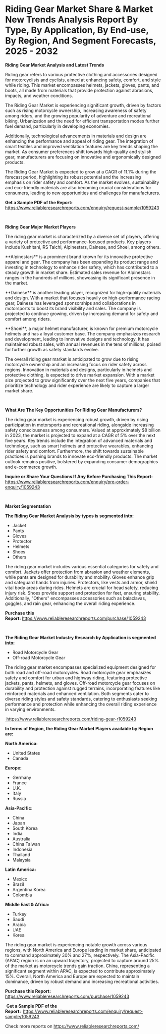 <p><h1>Riding Gear Market Share & Market New Trends Analysis Report By Type, By Application, By End-use, By Region, And Segment Forecasts, 2025 - 2032</h1></p><p><strong>Riding Gear Market Analysis and Latest Trends</strong></p>
<p><p>Riding gear refers to various protective clothing and accessories designed for motorcyclists and cyclists, aimed at enhancing safety, comfort, and style while riding. This market encompasses helmets, jackets, gloves, pants, and boots, all made from materials that provide protection against abrasions, impacts, and weather conditions.</p><p>The Riding Gear Market is experiencing significant growth, driven by factors such as rising motorcycle ownership, increasing awareness of safety among riders, and the growing popularity of adventure and recreational biking. Urbanization and the need for efficient transportation modes further fuel demand, particularly in developing economies. </p><p>Additionally, technological advancements in materials and design are enhancing the performance and appeal of riding gear. The integration of smart textiles and improved ventilation features are key trends shaping the market. As consumer preferences shift towards high-quality and stylish gear, manufacturers are focusing on innovative and ergonomically designed products. </p><p>The Riding Gear Market is expected to grow at a CAGR of 11.1% during the forecast period, highlighting its robust potential and the increasing emphasis on rider safety and comfort. As the market evolves, sustainability and eco-friendly materials are also becoming crucial considerations for consumers, leading to new opportunities and challenges for manufacturers.</p></p>
<p><strong>Get a Sample PDF of the Report:&nbsp;</strong> <a href="https://www.reliableresearchreports.com/enquiry/request-sample/1059243?utm_campaign=2315&utm_medium=2&utm_source=Github&utm_content=ia&utm_term=08022025&utm_id=riding-gear">https://www.reliableresearchreports.com/enquiry/request-sample/1059243</a></p>
<p>&nbsp;</p>
<p><strong>Riding Gear Major Market Players</strong></p>
<p><p>The riding gear market is characterized by a diverse set of players, offering a variety of protective and performance-focused products. Key players include Kushitani, RS Taichi, Alpinestars, Dainese, and Shoei, among others. </p><p>**Alpinestars** is a prominent brand known for its innovative protective apparel and gear. The company has been expanding its product range and investing in technology to enhance rider safety, which has contributed to a steady growth in market share. Estimated sales revenue for Alpinestars ranges in the hundreds of millions, showcasing its significant presence in the market.</p><p>**Dainese** is another leading player, recognized for high-quality materials and design. With a market that focuses heavily on high-performance racing gear, Dainese has leveraged sponsorships and collaborations in motorsports to boost its brand visibility and sales. The company is projected to continue growing, driven by increasing demand for safety and comfort among riders.</p><p>**Shoei**, a major helmet manufacturer, is known for premium motorcycle helmets and has a loyal customer base. The company emphasizes research and development, leading to innovative designs and technology. It has maintained robust sales, with annual revenues in the tens of millions, poised for further growth as safety standards evolve.</p><p>The overall riding gear market is anticipated to grow due to rising motorcycle ownership and an increasing focus on rider safety across regions. Innovation in materials and designs, particularly in helmets and protective clothing, is expected to drive market expansion. With a market size projected to grow significantly over the next five years, companies that prioritize technology and rider experience are likely to capture a larger market share.</p></p>
<p>&nbsp;</p>
<p><strong>What Are The Key Opportunities For Riding Gear Manufacturers?</strong></p>
<p><p>The riding gear market is experiencing robust growth, driven by rising participation in motorsports and recreational riding, alongside increasing safety consciousness among consumers. Valued at approximately $8 billion in 2023, the market is projected to expand at a CAGR of 5% over the next five years. Key trends include the integration of advanced materials and technology, such as smart helmets and protective wearables, enhancing rider safety and comfort. Furthermore, the shift towards sustainable practices is pushing brands to innovate eco-friendly products. The market outlook remains positive, bolstered by expanding consumer demographics and e-commerce growth.</p></p>
<p><strong>Inquire or Share Your Questions If Any Before Purchasing This Report:</strong> <a href="https://www.reliableresearchreports.com/enquiry/pre-order-enquiry/1059243?utm_campaign=2315&utm_medium=2&utm_source=Github&utm_content=ia&utm_term=08022025&utm_id=riding-gear">https://www.reliableresearchreports.com/enquiry/pre-order-enquiry/1059243</a></p>
<p>&nbsp;</p>
<p><strong>Market Segmentation</strong></p>
<p><strong>The Riding Gear Market Analysis by types is segmented into:</strong></p>
<p><ul><li>Jacket</li><li>Pants</li><li>Gloves</li><li>Protector</li><li>Helmets</li><li>Shoes</li><li>Others</li></ul></p>
<p><p>The riding gear market includes various essential categories for safety and comfort. Jackets offer protection from abrasion and weather elements, while pants are designed for durability and mobility. Gloves enhance grip and safeguard hands from injuries. Protectors, like vests and armor, shield vital body areas during rides. Helmets are crucial for head safety, reducing injury risk. Shoes provide support and protection for feet, ensuring stability. Additionally, "Others" encompasses accessories such as balaclavas, goggles, and rain gear, enhancing the overall riding experience.</p></p>
<p><strong>Purchase this Report:&nbsp;</strong><a href="https://www.reliableresearchreports.com/purchase/1059243?utm_campaign=2315&utm_medium=2&utm_source=Github&utm_content=ia&utm_term=08022025&utm_id=riding-gear">https://www.reliableresearchreports.com/purchase/1059243</a></p>
<p>&nbsp;</p>
<p><strong>The Riding Gear Market Industry Research by Application is segmented into:</strong></p>
<p><ul><li>Road Motorcycle Gear</li><li>Off-road Motorcycle Gear</li></ul></p>
<p><p>The riding gear market encompasses specialized equipment designed for both road and off-road motorcycles. Road motorcycle gear emphasizes safety and comfort for urban and highway riding, featuring protective jackets, pants, helmets, and gloves. Off-road motorcycle gear focuses on durability and protection against rugged terrains, incorporating features like reinforced materials and enhanced ventilation. Both segments cater to diverse riding styles and safety standards, catering to enthusiasts seeking performance and protection while enhancing the overall riding experience in varying environments.</p></p>
<p><a href="https://www.reliableresearchreports.com/riding-gear-r1059243?utm_campaign=2315&utm_medium=2&utm_source=Github&utm_content=ia&utm_term=08022025&utm_id=riding-gear">&nbsp;https://www.reliableresearchreports.com/riding-gear-r1059243</a></p>
<p><strong>In terms of Region, the Riding Gear Market Players available by Region are:</strong></p>
<p>
    <p> <strong> North America: </strong>
        <ul>
            <li>United States</li>
            <li>Canada</li>
        </ul>
        </p> 
    <p> <strong> Europe: </strong>
        <ul>
            <li>Germany</li>
            <li>France</li>
            <li>U.K.</li>
            <li>Italy</li>
            <li>Russia</li>
        </ul>
        </p> 
    <p> <strong> Asia-Pacific: </strong>
        <ul>
            <li>China</li>
            <li>Japan</li>
            <li>South Korea</li>
            <li>India</li>
            <li>Australia</li>
            <li>China Taiwan</li>
            <li>Indonesia</li>
            <li>Thailand</li>
            <li>Malaysia</li>
        </ul>
        </p> 
    <p> <strong> Latin America: </strong>
        <ul>
            <li>Mexico</li>
            <li>Brazil</li>
            <li>Argentina Korea</li>
            <li>Colombia</li>
        </ul>
        </p> 
    <p> <strong> Middle East & Africa: </strong>
        <ul>
            <li>Turkey</li>
            <li>Saudi</li>
            <li>Arabia</li>
            <li>UAE</li>
            <li>Korea</li>
        </ul>
    </p>
    </p>
<p><p>The riding gear market is experiencing notable growth across various regions, with North America and Europe leading in market share, anticipated to command approximately 30% and 27%, respectively. The Asia-Pacific (APAC) region is on an upward trajectory, projected to capture around 25% of the market as motorcycle trends gain traction. China, representing a significant segment within APAC, is expected to contribute approximately 15%. Overall, North America and Europe are expected to maintain dominance, driven by robust demand and increasing recreational activities.</p></p>
<p><strong>Purchase this Report: </strong><a href="https://www.reliableresearchreports.com/purchase/1059243?utm_campaign=2315&utm_medium=2&utm_source=Github&utm_content=ia&utm_term=08022025&utm_id=riding-gear">https://www.reliableresearchreports.com/purchase/1059243</a></p>
<p>&nbsp;<strong>Get a Sample PDF of the Report:&nbsp;&nbsp;</strong><a href="https://www.reliableresearchreports.com/enquiry/request-sample/1059243?utm_campaign=2315&utm_medium=2&utm_source=Github&utm_content=ia&utm_term=08022025&utm_id=riding-gear">https://www.reliableresearchreports.com/enquiry/request-sample/1059243</a></p>
<p><strong></strong></p>
<p>Check more reports on <a href="https://www.reliableresearchreports.com/?utm_campaign=2315&utm_medium=2&utm_source=Github&utm_content=ia&utm_term=08022025&utm_id=riding-gear">https://www.reliableresearchreports.com/</a></p>
